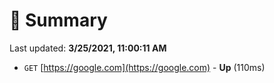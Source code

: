 # 📖 Summary
Last updated: **3/25/2021, 11:00:11 AM**

- `GET` [https://google.com](https://google.com) - **Up** (110ms)

